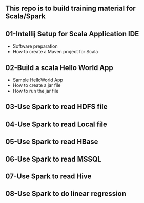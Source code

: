 ## This repo is to build training material for Scala/Spark 

## 01-Intellij Setup for Scala Application IDE

- Software preparation
- How to create a Maven project for Scala

## 02-Build a scala Hello World App

- Sample HelloWorld App
- How to create a jar file
- How to run the jar file

## 03-Use Spark to read HDFS file



## 04-Use Spark to read Local file



## 05-Use Spark to read HBase



## 06-Use Spark to read MSSQL



## 07-Use Spark to read Hive



## 08-Use Spark to do linear regression

